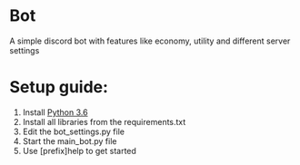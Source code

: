 # Bot
A simple discord bot with features like economy, utility and different server settings

# Setup guide:

1. Install [Python 3.6](https://www.python.org/downloads/release/python-365/)
2. Install all libraries from the requirements.txt
3. Edit the bot_settings.py file
4. Start the main_bot.py file
5. Use [prefix]help to get started
